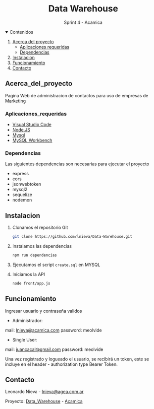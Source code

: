 <h1 align="center">Data Warehouse</h1>
<p align="center">Sprint 4 - Acamica</p>

<!-- TABLE OF CONTENTS -->
<details open="open">
  <summary>Contenidos</summary>
  <ol>
    <li>
      <a href="#Acerca_del_proyecto">Acerca del proyecto</a>
      <ul>
        <li><a href="#Aplicaciones_requeridas">Aplicaciones requeridas</a></li>
        <li><a href="#Dependencias">Dependencias</a></li>
      </ul>
    </li>
    <li><a href="#Instalacion">Instalacion</a></li>
    <li><a href="#Funcionamiento">Funcionamiento</a></li>
    <li><a href="#Contacto">Contacto</a></li>
  </ol>
</details>

## Acerca_del_proyecto

Pagina Web de administracion de contactos para uso de empresas de Marketing

### Aplicaciones_requeridas

* [Visual Studio Code](https://code.visualstudio.com/)
* [Node.JS](https://nodejs.org/)
* [Mysql](https://www.mysql.com/)
* [MySQL Workbench](https://dev.mysql.com/downloads/workbench/)

<!-- GETTING STARTED -->
### Dependencias

Las siguientes dependencias son necesarias para ejecutar el proyecto

- express
- cors
- jsonwebtoken
- mysql2
- sequelize
- nodemon

## Instalacion

1. Clonamos el repositorio Git
   ```sh
   git clone https://github.com/lnieva/Data-Warehouse.git
   ```
2. Instalamos las dependencias
   ```sh
   npm run dependencias
   ```
4. Ejecutamos el script `create.sql` en MYSQL
   
5. Iniciamos la API
   ```sh
   node front/app.js
   ```
## Funcionamiento

Ingresar usuario y contraseña validos

- Administrador:

mail: lnieva@acamica.com
password: meolvide

- Single User:

mail: juancacal@gmail.com
password: meolvide

Una vez registrado y logueado el usuario, se recibirá un token, este se incluye en el header - authorization type Bearer Token.

## Contacto
Leonardo Nieva - lnieva@agea.com.ar

Proyecto: [Data_Warehouse](https://github.com/lnieva/Data-Warehouse.git) - [Acamica](https://acamica.com)